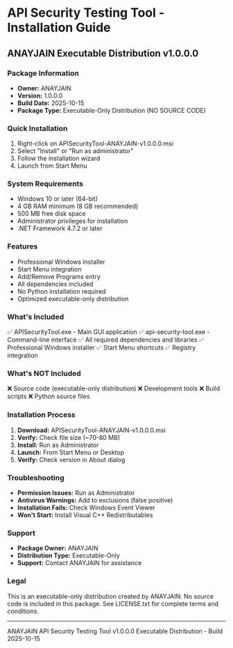 # API Security Testing Tool - Installation Guide
## ANAYJAIN Executable Distribution v1.0.0.0

### Package Information
- **Owner:** ANAYJAIN
- **Version:** 1.0.0.0
- **Build Date:** 2025-10-15
- **Package Type:** Executable-Only Distribution (NO SOURCE CODE)

### Quick Installation
1. Right-click on APISecurityTool-ANAYJAIN-v1.0.0.0.msi
2. Select "Install" or "Run as administrator"
3. Follow the installation wizard
4. Launch from Start Menu

### System Requirements
- Windows 10 or later (64-bit)
- 4 GB RAM minimum (8 GB recommended)
- 500 MB free disk space
- Administrator privileges for installation
- .NET Framework 4.7.2 or later

### Features
- Professional Windows installer
- Start Menu integration
- Add/Remove Programs entry
- All dependencies included
- No Python installation required
- Optimized executable-only distribution

### What's Included
✅ APISecurityTool.exe - Main GUI application
✅ api-security-tool.exe - Command-line interface
✅ All required dependencies and libraries
✅ Professional Windows installer
✅ Start Menu shortcuts
✅ Registry integration

### What's NOT Included
❌ Source code (executable-only distribution)
❌ Development tools
❌ Build scripts
❌ Python source files

### Installation Process
1. **Download:** APISecurityTool-ANAYJAIN-v1.0.0.0.msi
2. **Verify:** Check file size (~70-80 MB)
3. **Install:** Run as Administrator
4. **Launch:** From Start Menu or Desktop
5. **Verify:** Check version in About dialog

### Troubleshooting
- **Permission Issues:** Run as Administrator
- **Antivirus Warnings:** Add to exclusions (false positive)
- **Installation Fails:** Check Windows Event Viewer
- **Won't Start:** Install Visual C++ Redistributables

### Support
- **Package Owner:** ANAYJAIN
- **Distribution Type:** Executable-Only
- **Support:** Contact ANAYJAIN for assistance

### Legal
This is an executable-only distribution created by ANAYJAIN.
No source code is included in this package.
See LICENSE.txt for complete terms and conditions.

---
ANAYJAIN API Security Testing Tool v1.0.0.0
Executable Distribution - Build 2025-10-15

